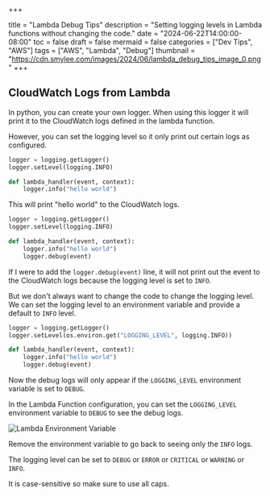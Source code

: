 +++

title = "Lambda Debug Tips"
description = "Setting logging levels in Lambda functions without changing the code."
date = "2024-06-22T14:00:00-08:00"
toc = false
draft = false
mermaid = false
categories = ["Dev Tips", "AWS"]
tags = ["AWS", "Lambda", "Debug"]
thumbnail = "https://cdn.smylee.com/images/2024/06/lambda_debug_tips_image_0.png"
+++


## CloudWatch Logs from Lambda

In python, you can create your own logger. When using this logger it will print it to the CloudWatch logs defined in the lambda function.

However, you can set the logging level so it only print out certain logs as configured.

```python
logger = logging.getLogger()
logger.setLevel(logging.INFO)

def lambda_handler(event, context):
    logger.info("hello world")
```

This will print "hello world" to the CloudWatch logs.

```python
logger = logging.getLogger()
logger.setLevel(logging.INFO)

def lambda_handler(event, context):
    logger.info("hello world")
    logger.debug(event)
```

If I were to add the `logger.debug(event)` line, it will not print out the event to the CloudWatch logs because the logging level is set to `INFO`.

But we don't always want to change the code to change the logging level. We can set the logging level to an environment variable and provide a default to `INFO` level.

```python
logger = logging.getLogger()
logger.setLevel(os.environ.get("LOGGING_LEVEL", logging.INFO))

def lambda_handler(event, context):
    logger.info("hello world")
    logger.debug(event)
```

Now the debug logs will only appear if the `LOGGING_LEVEL` environment variable is set to `DEBUG`.

In the Lambda Function configuration, you can set the `LOGGING_LEVEL` environment variable to `DEBUG` to see the debug logs.

![Lambda Environment Variable](https://cdn.smylee.com/images/2024/06/lambda_logging_level.png)

Remove the environment variable to go back to seeing only the `INFO` logs.

The logging level can be set to `DEBUG` or `ERROR` or `CRITICAL` or `WARNING` or `INFO`.

It is case-sensitive so make sure to use all caps.
